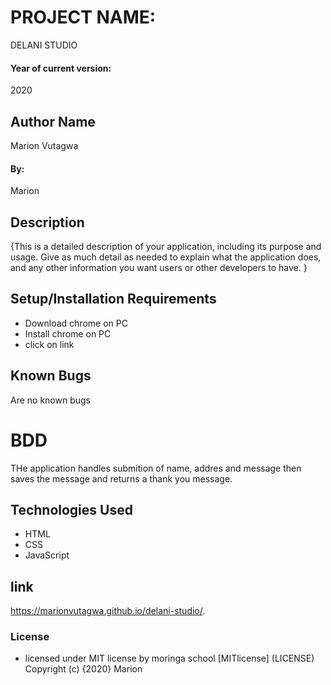 # PROJECT NAME:
DELANI STUDIO
#### Year of current version: 
2020
## Author Name
Marion Vutagwa
#### By:
Marion
## Description
{This is a detailed description of your application, including its purpose and usage.  Give as much detail as needed to explain what the application does, and any other information you want users or other developers to have. }
## Setup/Installation Requirements
* Download chrome on PC
* Install chrome on PC
* click on link
## Known Bugs
Are no known bugs
# BDD
THe application handles submition of name, addres and message then saves the message and returns a thank you message.
## Technologies Used
* HTML
* CSS 
* JavaScript
## link
https://marionvutagwa.github.io/delani-studio/.
### License
* licensed under MIT license by moringa school [MITlicense] (LICENSE)
Copyright (c) {2020} Marion 